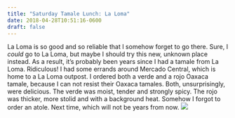 ```yaml
---
title: "Saturday Tamale Lunch: La Loma"
date: 2018-04-28T10:51:16-0600
draft: false
---
```


La Loma is so good and so reliable that I somehow forget to go there. Sure, I _could_ go to La Loma, but maybe I should try this new, unknown place instead. As a result, it’s probably been years since I had a tamale from La Loma. Ridiculous!
I had some errands around Mercado Central, which is home to a La Loma outpost. I ordered both a verde and a rojo Oaxaca tamale, because I can not resist their Oaxaca tamales. Both, unsurprisingly, were delicious. The verde was moist, tender and strongly spicy. The rojo was thicker, more stolid and with a background heat. Somehow I forgot to order an atole. Next time, which will not be years from now.
![](/images/2018/b0700a3525.jpg)
